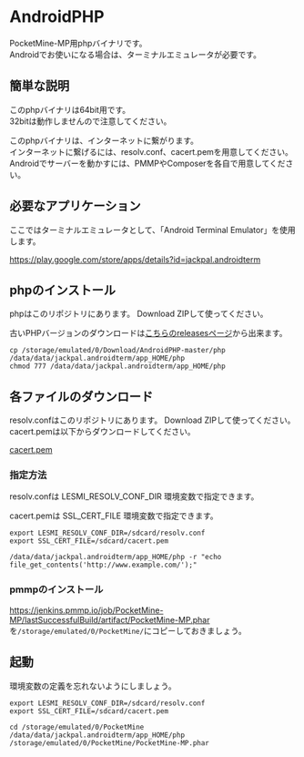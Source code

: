 # AndroidPHP
PocketMine-MP用phpバイナリです。  
Androidでお使いになる場合は、ターミナルエミュレータが必要です。  

## 簡単な説明
このphpバイナリは64bit用です。  
32bitは動作しませんので注意してください。  
  
このphpバイナリは、インターネットに繋がります。  
インターネットに繋げるには、resolv.conf、cacert.pemを用意してください。  
Androidでサーバーを動かすには、PMMPやComposerを各自で用意してください。 
 
## 必要なアプリケーション
ここではターミナルエミュレータとして、「Android Terminal Emulator」を使用します。  
  
https://play.google.com/store/apps/details?id=jackpal.androidterm  

## phpのインストール
phpはこのリポジトリにあります。 Download ZIPして使ってください。   
  
古いPHPバージョンのダウンロードは[こちらのreleasesページ](https://github.com/DaisukeDaisuke/AndroidPHP/releases)から出来ます。
```
cp /storage/emulated/0/Download/AndroidPHP-master/php /data/data/jackpal.androidterm/app_HOME/php
chmod 777 /data/data/jackpal.androidterm/app_HOME/php
```

## 各ファイルのダウンロード
resolv.confはこのリポジトリにあります。 Download ZIPして使ってください。  
cacert.pemは以下からダウンロードしてください。  
  
[cacert.pem](http://curl.haxx.se/ca/cacert.pem)  
  
### 指定方法
resolv.confは LESMI_RESOLV_CONF_DIR 環境変数で指定できます。  
  
cacert.pemは SSL_CERT_FILE 環境変数で指定できます。
```
export LESMI_RESOLV_CONF_DIR=/sdcard/resolv.conf
export SSL_CERT_FILE=/sdcard/cacert.pem

/data/data/jackpal.androidterm/app_HOME/php -r "echo file_get_contents('http://www.example.com/');"
```

### pmmpのインストール
https://jenkins.pmmp.io/job/PocketMine-MP/lastSuccessfulBuild/artifact/PocketMine-MP.phar  
を`/storage/emulated/0/PocketMine/`にコピーしておきましょう。

## 起動
環境変数の定義を忘れないようにしましょう。  
```
export LESMI_RESOLV_CONF_DIR=/sdcard/resolv.conf
export SSL_CERT_FILE=/sdcard/cacert.pem

cd /storage/emulated/0/PocketMine
/data/data/jackpal.androidterm/app_HOME/php /storage/emulated/0/PocketMine/PocketMine-MP.phar
```
